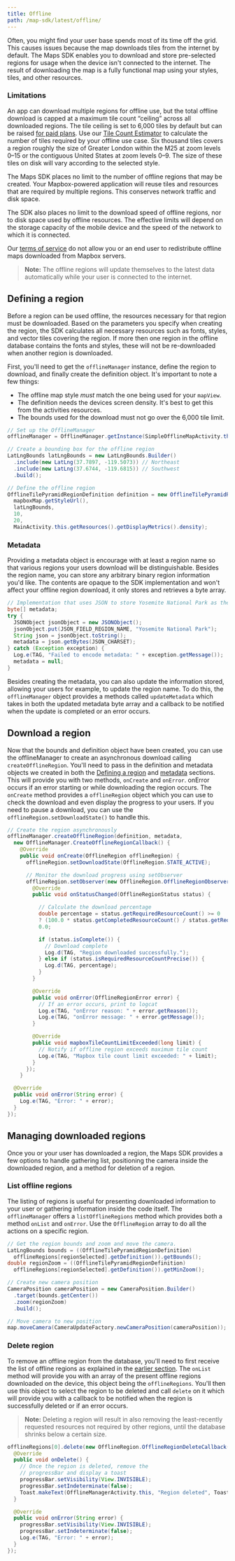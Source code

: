 ```yaml
---
title: Offline
path: /map-sdk/latest/offline/
---
```


Often, you might find your user base spends most of its time off the grid. This causes issues because the map downloads tiles from the internet by default. The Maps SDK enables you to download and store pre-selected regions for usage when the device isn't connected to the internet. The result of downloading the map is a fully functional map using your styles, tiles, and other resources.

### Limitations

An app can download multiple regions for offline use, but the total offline download is capped at a maximum tile count “ceiling” across all downloaded regions. The tile ceiling is set to 6,000 tiles by default but can be raised [for paid plans](https://www.mapbox.com/pricing/). Use our [Tile Count Estimator](https://www.mapbox.com/labs/offline-estimator/) to calculate the number of tiles required by your offline use case. Six thousand tiles covers a region roughly the size of Greater London within the M25 at zoom levels 0–15 or the contiguous United States at zoom levels 0–9. The size of these tiles on disk will vary according to the selected style.

The Maps SDK places no limit to the number of offline regions that may be created. Your Mapbox-powered application will reuse tiles and resources that are required by multiple regions. This conserves network traffic and disk space.

The SDK also places no limit to the download speed of offline regions, nor to disk space used by offline resources. The effective limits will depend on the storage capacity of the mobile device and the speed of the network to which it is connected.

Our [terms of service](https://www.mapbox.com/tos/#[YmcMYmns]) do not allow you or an end user to redistribute offline maps downloaded from Mapbox servers.

> **Note:** The offline regions will update themselves to the latest data automatically while your user is connected to the internet.

## Defining a region

Before a region can be used offline, the resources necessary for that region must be downloaded. Based on the parameters you specify when creating the region, the SDK calculates all necessary resources such as fonts, styles, and vector tiles covering the region. If more then one region in the offline database contains the fonts and styles, these will not be re-downloaded when another region is downloaded.

First, you'll need to get the `offlineManager` instance, define the region to download, and finally create the definition object. It's important to note a few things:

- The offline map style _must_ match the one being used for your `mapView`.
- The definition needs the devices screen density. It's best to get this from the activities resources.
- The bounds used for the download must not go over the 6,000 tile limit.

```java
// Set up the OfflineManager
offlineManager = OfflineManager.getInstance(SimpleOfflineMapActivity.this);

// Create a bounding box for the offline region
LatLngBounds latLngBounds = new LatLngBounds.Builder()
  .include(new LatLng(37.7897, -119.5073)) // Northeast
  .include(new LatLng(37.6744, -119.6815)) // Southwest
  .build();

// Define the offline region
OfflineTilePyramidRegionDefinition definition = new OfflineTilePyramidRegionDefinition(
  mapboxMap.getStyleUrl(),
  latLngBounds,
  10,
  20,
  MainActivity.this.getResources().getDisplayMetrics().density);
```

### Metadata
Providing a metadata object is encourage with at least a region name so that various regions your users download will be distinguishable. Besides the region name, you can store any arbitrary binary region information you'd like. The contents are opaque to the SDK implementation and won't affect your offline region download, it only stores and retrieves a byte array.

```java
// Implementation that uses JSON to store Yosemite National Park as the offline region name.
byte[] metadata;
try {
  JSONObject jsonObject = new JSONObject();
  jsonObject.put(JSON_FIELD_REGION_NAME, "Yosemite National Park");
  String json = jsonObject.toString();
  metadata = json.getBytes(JSON_CHARSET);
} catch (Exception exception) {
  Log.e(TAG, "Failed to encode metadata: " + exception.getMessage());
  metadata = null;
}
```

Besides creating the metadata, you can also update the information stored, allowing your users for example, to update the region name. To do this, the `offlineManager` object provides a methods called `updateMetadata` which takes in both the updated metadata byte array and a callback to be notified when the update is completed or an error occurs.

## Download a region
Now that the bounds and definition object have been created, you can use the offlineManager to create an asynchronous download calling `createOfflineRegion`. You'll need to pass in the definition and metadata objects we created in both the [Defining a region](#defining-a-region) and [metadata](#metadata) sections. This will provide you with two methods, `onCreate` and `onError`. onError occurs if an error starting or while downloading the region occurs. The `onCreate` method provides a `offlineRegion` object which you can use to check the download and even display the progress to your users. If you need to pause a download, you can use the `offlineRegion.setDownloadState()` to handle this.

```java
// Create the region asynchronously
offlineManager.createOfflineRegion(definition, metadata,
  new OfflineManager.CreateOfflineRegionCallback() {
    @Override
    public void onCreate(OfflineRegion offlineRegion) {
      offlineRegion.setDownloadState(OfflineRegion.STATE_ACTIVE);

      // Monitor the download progress using setObserver
      offlineRegion.setObserver(new OfflineRegion.OfflineRegionObserver() {
        @Override
        public void onStatusChanged(OfflineRegionStatus status) {

          // Calculate the download percentage
          double percentage = status.getRequiredResourceCount() >= 0
          ? (100.0 * status.getCompletedResourceCount() / status.getRequiredResourceCount()) :
          0.0;

          if (status.isComplete()) {
            // Download complete
            Log.d(TAG, "Region downloaded successfully.");
          } else if (status.isRequiredResourceCountPrecise()) {
            Log.d(TAG, percentage);
          }
        }

        @Override
        public void onError(OfflineRegionError error) {
          // If an error occurs, print to logcat
          Log.e(TAG, "onError reason: " + error.getReason());
          Log.e(TAG, "onError message: " + error.getMessage());
        }

        @Override
        public void mapboxTileCountLimitExceeded(long limit) {
          // Notify if offline region exceeds maximum tile count
          Log.e(TAG, "Mapbox tile count limit exceeded: " + limit);
        }
      });
    }

  @Override
  public void onError(String error) {
    Log.e(TAG, "Error: " + error);
  }
});
```

## Managing downloaded regions
Once you or your user has downloaded a region, the Maps SDK provides a few options to handle gathering list, positioning the camera inside the downloaded region, and a method for deletion of a region.

### List offline regions
The listing of regions is useful for presenting downloaded information to your user or gathering information inside the code itself. The `offlineManager` offers a `listOfflineRegions` method which provides both a method `onList` and `onError`. Use the `OfflineRegion` array to do all the actions on a specific region.

```java
// Get the region bounds and zoom and move the camera.
LatLngBounds bounds = ((OfflineTilePyramidRegionDefinition)
  offlineRegions[regionSelected].getDefinition()).getBounds();
double regionZoom = ((OfflineTilePyramidRegionDefinition)
  offlineRegions[regionSelected].getDefinition()).getMinZoom();

// Create new camera position
CameraPosition cameraPosition = new CameraPosition.Builder()
  .target(bounds.getCenter())
  .zoom(regionZoom)
  .build();

// Move camera to new position
map.moveCamera(CameraUpdateFactory.newCameraPosition(cameraPosition));
```

### Delete region
To remove an offline region from the database, you'll need to first receive the list of offline regions as explained in the [earlier section](#list-offline-regions). The `onList` method will provide you with an array of the present offline regions downloaded on the device, this object being the `offlineRegions`. You'll then use this object to select the region to be deleted and call `delete` on it which will provide you with a callback to be notified when the region is successfully deleted or if an error occurs.

> **Note:** Deleting a region will result in also removing the least-recently requested resources not required by other regions, until the database shrinks below a certain size.

```java
offlineRegions[0].delete(new OfflineRegion.OfflineRegionDeleteCallback() {
  @Override
  public void onDelete() {
    // Once the region is deleted, remove the
    // progressBar and display a toast
    progressBar.setVisibility(View.INVISIBLE);
    progressBar.setIndeterminate(false);
    Toast.makeText(OfflineManagerActivity.this, "Region deleted", Toast.LENGTH_LONG).show();
  }

  @Override
  public void onError(String error) {
    progressBar.setVisibility(View.INVISIBLE);
    progressBar.setIndeterminate(false);
    Log.e(TAG, "Error: " + error);
  }
});
```

<!-- TODO ## Add inside a service -->
